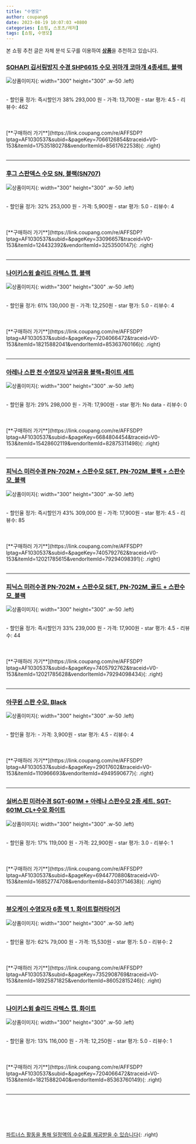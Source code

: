 ```yaml
---
title: "수영모"
author: coupang6
date: 2023-08-19 10:07:03 +0800
categories: [쇼핑, 스포츠/레저]
tags: [쇼핑, 수영모]
---
```


본 쇼핑 추천 글은 자체 분석 도구를 이용하여 [**상품**](https://link.coupang.com/a/bao1ui)을 추천하고 있습니다.

### [SOHAPI 김서림방지 수경 SHP6615 수모 귀마개 코마개 4종세트, 블랙](https://link.coupang.com/re/AFFSDP?lptag=AF1030537&subid=&pageKey=7066126854&traceid=V0-153&itemId=17535180278&vendorItemId=85617622538)

![상품이미지](https://thumbnail7.coupangcdn.com/thumbnails/remote/230x230ex/image/vendor_inventory/1ddf/76c8dce2463ff81328755dc2581f43481618347accf37668dfddb7ac1580.jpg){: width="300" height="300" .w-50 .left}


<br>
- 할인율 정가: 즉시할인가 38%  293,000   원
- 가격: 13,700원
- star 평가: 4.5
- 리뷰수: 462
<br>
<br>
<br>
<br>
[**구매하러 가기**](https://link.coupang.com/re/AFFSDP?lptag=AF1030537&subid=&pageKey=7066126854&traceid=V0-153&itemId=17535180278&vendorItemId=85617622538){: .right}
<br>
<br>

---

### [후그 스판덱스 수모 SN, 블랙(SN707)](https://link.coupang.com/re/AFFSDP?lptag=AF1030537&subid=&pageKey=33096657&traceid=V0-153&itemId=124432392&vendorItemId=3253500147)

![상품이미지](https://thumbnail6.coupangcdn.com/thumbnails/remote/230x230ex/image/retail/images/4278647645598020-d68e641b-e092-49fa-8865-525acb39edbe.jpg){: width="300" height="300" .w-50 .left}


<br>
- 할인율 정가: 32%  253,000   원
- 가격: 5,900원
- star 평가: 5.0
- 리뷰수: 4
<br>
<br>
<br>
<br>
[**구매하러 가기**](https://link.coupang.com/re/AFFSDP?lptag=AF1030537&subid=&pageKey=33096657&traceid=V0-153&itemId=124432392&vendorItemId=3253500147){: .right}
<br>
<br>

---

### [나이키스윔 솔리드 라텍스 캡, 블랙](https://link.coupang.com/re/AFFSDP?lptag=AF1030537&subid=&pageKey=7204066472&traceid=V0-153&itemId=18215882041&vendorItemId=85363760166)

![상품이미지](https://thumbnail9.coupangcdn.com/thumbnails/remote/230x230ex/image/retail/images/2023/03/17/12/0/b44a718f-1553-4b40-bea7-dfeaf01d0f0c.jpg){: width="300" height="300" .w-50 .left}


<br>
- 할인율 정가: 61%  130,000   원
- 가격: 12,250원
- star 평가: 5.0
- 리뷰수: 4
<br>
<br>
<br>
<br>
[**구매하러 가기**](https://link.coupang.com/re/AFFSDP?lptag=AF1030537&subid=&pageKey=7204066472&traceid=V0-153&itemId=18215882041&vendorItemId=85363760166){: .right}
<br>
<br>

---

### [아레나 스판 천 수영모자 남여공용 블랙+화이트 세트](https://link.coupang.com/re/AFFSDP?lptag=AF1030537&subid=&pageKey=6684804454&traceid=V0-153&itemId=15428602119&vendorItemId=82875311498)

![상품이미지](https://thumbnail6.coupangcdn.com/thumbnails/remote/230x230ex/image/vendor_inventory/1da2/711aad4d3d6692df9cb1bb4c8708bbdfc24163748904005edb7102424449.jpg){: width="300" height="300" .w-50 .left}


<br>
- 할인율 정가: 29%  298,000   원
- 가격: 17,900원
- star 평가: No data
- 리뷰수: 0
<br>
<br>
<br>
<br>
[**구매하러 가기**](https://link.coupang.com/re/AFFSDP?lptag=AF1030537&subid=&pageKey=6684804454&traceid=V0-153&itemId=15428602119&vendorItemId=82875311498){: .right}
<br>
<br>

---

### [피닉스 미러수경 PN-702M + 스판수모 SET, PN-702M_블랙 + 스판수모_블랙](https://link.coupang.com/re/AFFSDP?lptag=AF1030537&subid=&pageKey=7405792762&traceid=V0-153&itemId=12021785615&vendorItemId=79294098391)

![상품이미지](https://thumbnail10.coupangcdn.com/thumbnails/remote/230x230ex/image/vendor_inventory/4627/f33eb337dbbc7cb99ea26961a077cba99d1ed180897b9e19b431d24cf37a.jpg){: width="300" height="300" .w-50 .left}


<br>
- 할인율 정가: 즉시할인가 43%  309,000   원
- 가격: 17,900원
- star 평가: 4.5
- 리뷰수: 85
<br>
<br>
<br>
<br>
[**구매하러 가기**](https://link.coupang.com/re/AFFSDP?lptag=AF1030537&subid=&pageKey=7405792762&traceid=V0-153&itemId=12021785615&vendorItemId=79294098391){: .right}
<br>
<br>

---

### [피닉스 미러수경 PN-702M + 스판수모 SET, PN-702M_골드 + 스판수모_블랙](https://link.coupang.com/re/AFFSDP?lptag=AF1030537&subid=&pageKey=7405792762&traceid=V0-153&itemId=12021785628&vendorItemId=79294098434)

![상품이미지](https://thumbnail7.coupangcdn.com/thumbnails/remote/230x230ex/image/vendor_inventory/e41a/2210efcf7d6d0b662f31a0d64a03092f4adcb10f61322f5a27f9df093fc9.jpg){: width="300" height="300" .w-50 .left}


<br>
- 할인율 정가: 즉시할인가 33%  239,000   원
- 가격: 17,900원
- star 평가: 4.5
- 리뷰수: 44
<br>
<br>
<br>
<br>
[**구매하러 가기**](https://link.coupang.com/re/AFFSDP?lptag=AF1030537&subid=&pageKey=7405792762&traceid=V0-153&itemId=12021785628&vendorItemId=79294098434){: .right}
<br>
<br>

---

### [아쿠윈 스판 수모, Black](https://link.coupang.com/re/AFFSDP?lptag=AF1030537&subid=&pageKey=29017602&traceid=V0-153&itemId=110966693&vendorItemId=4949590677)

![상품이미지](https://thumbnail10.coupangcdn.com/thumbnails/remote/230x230ex/image/vendor_inventory/3c08/deeb226ff1e38212f777ead64902d2bae1c09f34166fb7959ba6f5e6f4b8.jpg){: width="300" height="300" .w-50 .left}


<br>
- 할인율 정가: 
- 가격: 3,900원
- star 평가: 4.5
- 리뷰수: 4
<br>
<br>
<br>
<br>
[**구매하러 가기**](https://link.coupang.com/re/AFFSDP?lptag=AF1030537&subid=&pageKey=29017602&traceid=V0-153&itemId=110966693&vendorItemId=4949590677){: .right}
<br>
<br>

---

### [실버스핀 미러수경 SGT-601M + 아레나 스판수모 2종 세트, SGT-601M_CL+수모 화이트](https://link.coupang.com/re/AFFSDP?lptag=AF1030537&subid=&pageKey=6944770880&traceid=V0-153&itemId=16852774708&vendorItemId=84031714638)

![상품이미지](https://thumbnail9.coupangcdn.com/thumbnails/remote/230x230ex/image/vendor_inventory/fa91/491c899843f9d2f9a15f5b61efbf365220954371abc95264d20621a6747b.jpg){: width="300" height="300" .w-50 .left}


<br>
- 할인율 정가: 17%  119,000   원
- 가격: 22,900원
- star 평가: 3.0
- 리뷰수: 1
<br>
<br>
<br>
<br>
[**구매하러 가기**](https://link.coupang.com/re/AFFSDP?lptag=AF1030537&subid=&pageKey=6944770880&traceid=V0-153&itemId=16852774708&vendorItemId=84031714638){: .right}
<br>
<br>

---

### [뷰오케이 수영모자 6종 택 1, 화이트컬러타이거](https://link.coupang.com/re/AFFSDP?lptag=AF1030537&subid=&pageKey=7352908769&traceid=V0-153&itemId=18925871825&vendorItemId=86052815246)

![상품이미지](https://thumbnail9.coupangcdn.com/thumbnails/remote/230x230ex/image/vendor_inventory/4a60/ae0b9bef6b75785cf8c4b6d4e5ec18cdfc8d18065b2959d3cf318313e64d.jpg){: width="300" height="300" .w-50 .left}


<br>
- 할인율 정가: 62%  79,000   원
- 가격: 15,530원
- star 평가: 5.0
- 리뷰수: 2
<br>
<br>
<br>
<br>
[**구매하러 가기**](https://link.coupang.com/re/AFFSDP?lptag=AF1030537&subid=&pageKey=7352908769&traceid=V0-153&itemId=18925871825&vendorItemId=86052815246){: .right}
<br>
<br>

---

### [나이키스윔 솔리드 라텍스 캡, 화이트](https://link.coupang.com/re/AFFSDP?lptag=AF1030537&subid=&pageKey=7204066472&traceid=V0-153&itemId=18215882040&vendorItemId=85363760149)

![상품이미지](https://thumbnail10.coupangcdn.com/thumbnails/remote/230x230ex/image/retail/images/2023/03/17/12/9/2767196d-5f26-455f-ac8e-2ad0959bfc46.jpg){: width="300" height="300" .w-50 .left}


<br>
- 할인율 정가: 13%  116,000   원
- 가격: 12,250원
- star 평가: 5.0
- 리뷰수: 1
<br>
<br>
<br>
<br>
[**구매하러 가기**](https://link.coupang.com/re/AFFSDP?lptag=AF1030537&subid=&pageKey=7204066472&traceid=V0-153&itemId=18215882040&vendorItemId=85363760149){: .right}
<br>
<br>

---
<br><br><br><br><br> [파트너스 활동을 통해 일정액의 수수료를 제공받을 수 있습니다](https://link.coupang.com/a/bao1ui){: .right}